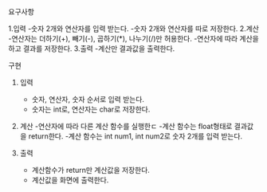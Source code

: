 요구사항

1.입력
    -숫자 2개와 연산자를 입력 받는다.
    -숫자 2개와 연산자를 따로 저장한다.
2.계산
    -연산자는 더하기(+), 빼기(-), 곱하기(*), 나누기(/)만 허용한다.
    -연산자에 따라 계산을하고 결과를 저장한다.
3.출력
    -계산만 결과값을 출력한다.


구현

1. 입력
    - 숫자, 연산자, 숫자 순서로 입력 받는다.
    - 숫자는 int로, 연산자는 char로 저장한다.

2. 계산
    -연산자에 따라 다른 계산 함수를 실행한ㄷ
    -계산 함수는 float형태로 결과값을 return한다.
    -계산 함수는 int num1, int num2로 숫자 2개를 입력 받는다.

3. 출력 
    - 계산함수가 return만 계산값을 저장한다.
    - 계산값을 화면에 출력한다.
    
